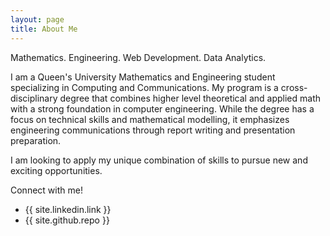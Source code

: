 ```yaml
---
layout: page
title: About Me
---
```


<p class="message">
  Mathematics. Engineering. Web Development. Data Analytics.
</p>

I am a Queen's University Mathematics and Engineering student specializing in Computing and Communications. My program is a cross-disciplinary degree that combines higher level theoretical and applied math with a strong foundation in computer engineering. While the degree has a focus on technical skills and mathematical modelling, it emphasizes engineering communications through report writing and presentation preparation.

I am looking to apply my unique combination of skills to pursue new and exciting opportunities.

Connect with me!

* {{ site.linkedin.link }}
* {{ site.github.repo }}